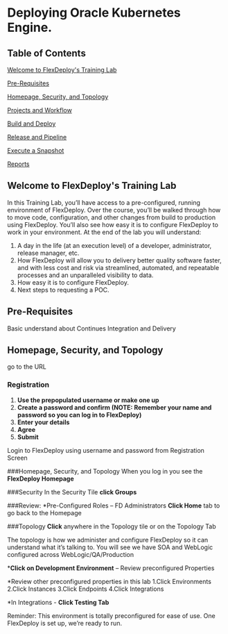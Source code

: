 # Deploying Oracle Kubernetes Engine.

## Table of Contents

[Welcome to FlexDeploy's Training Lab](#welcome-to-flexDeploy's-training-lab)

[Pre-Requisites](#pre-requisites)

[Homepage, Security, and Topology](#homepage,-security,-and-topology)

[Projects and Workflow](#projects-and-workflow)

[Build and Deploy](#build-and-deploy)

[Release and Pipeline](#release-and-pipeline)

[Execute a Snapshot](#execute-a-Snapshot)

[Reports](#reports)

## Welcome to FlexDeploy's Training Lab
In this Training Lab, you’ll have access to a pre-configured, running environment of FlexDeploy. Over the course, you’ll be walked through how to move code, configuration, and other changes from build to production using FlexDeploy. You’ll also see how easy it is to configure FlexDeploy to work in your environment. At the end of the lab you will understand: 

1. A day in the life (at an execution level) of a developer, administrator, release manager, etc. 
2. How FlexDeploy will allow you to delivery better quality software faster, and with less cost and risk via streamlined, automated, and repeatable processes and an unparalleled visibility to data. 
3. How easy it is to configure FlexDeploy.
4. Next steps to requesting a POC.
 
## Pre-Requisites
Basic understand about Continues Integration and Delivery

## Homepage, Security, and Topology

go to the URL 
### Registration
   1. **Use the prepopulated username or make one up** 
   2. **Create a password and confirm (NOTE: Remember your name and password so you can log in to FlexDeploy)**
   3. **Enter your details** 
   4. **Agree**
   5. **Submit**
 

Login to FlexDeploy using username and password from Registration Screen



###Homepage, Security, and Topology
 When you log in you see the **FlexDeploy Homepage**

 

###Security
 In the Security Tile **click Groups**

 

###Review:
  *Pre-Configured Roles – FD Administrators
**Click Home** tab to go back to the Homepage

###Topology
**Click** anywhere in the Topology tile or on the Topology Tab

 

The topology is how we administer and configure FlexDeploy so it can understand what it’s talking to. You will see we have SOA and WebLogic configured across WebLogic/QA/Production

 

  ***Click on Development Environment** – Review preconfigured Properties
 

*Review other preconfigured properties in this lab 
    1.Click Environments 
    2.Click Instances 
    3.Click Endpoints 
    4.Click Integrations
 

  *In Integrations - **Click Testing Tab**
 

Reminder: This environment is totally preconfigured for ease of use. One FlexDeploy is set up, we’re ready to run.

 

 
